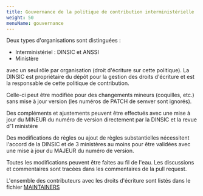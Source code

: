 ```yaml
---
title: Gouvernance de la politique de contribution interministérielle
weight: 50
menuName: gouvernance
---
```


Deux types d'organisations sont distinguées :

* Interministériel : DINSIC et ANSSI
* Ministère

avec un seul rôle par organisation (droit d'écriture sur cette politique). La DINSIC est propriétaire du dépôt pour la gestion des droits d'écriture et est la responsable de cette politique de contribution.

Celle-ci peut être modifiée pour des changements mineurs (coquilles, etc.) sans mise à jour version (les numéros de PATCH de semver sont ignorés).

Des compléments et ajustements peuvent être effectués avec une mise à jour du MINEUR du numéro de version directement par la DINSIC et la revue d'1 ministère

Des modifications de règles ou ajout de règles substantielles nécessitent l'accord de la DINSIC et de 3 ministères au moins pour être validées avec une mise à jour du MAJEUR du numéro de version.

Toutes les modifications peuvent être faites au fil de l'eau. Les discussions et commentaires sont tracées dans les commentaires de la pull request.

L'ensemble des contributeurs avec les droits d'écriture sont listés dans le fichier [MAINTAINERS](MAINTAINERS)
